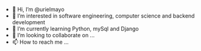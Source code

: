 - 👋 Hi, I’m @urielmayo
- 👀 I’m interested in software engineering, computer science and backend development
- 🌱 I’m currently learning Python, mySql and Django
- 💞️ I’m looking to collaborate on ...
- 📫 How to reach me ...

<!---
urielmayo/urielmayo is a ✨ special ✨ repository because its `README.md` (this file) appears on your GitHub profile.
You can click the Preview link to take a look at your changes.
--->
